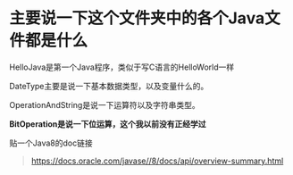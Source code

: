 # 主要说一下这个文件夹中的各个Java文件都是什么

HelloJava是第一个Java程序，类似于写C语言的HelloWorld一样

DateType主要是说一下基本数据类型，以及变量什么的。

OperationAndString是说一下运算符以及字符串类型。

**BitOperation是说一下位运算，这个我以前没有正经学过**

贴一个Java8的doc链接
> https://docs.oracle.com/javase//8/docs/api/overview-summary.html